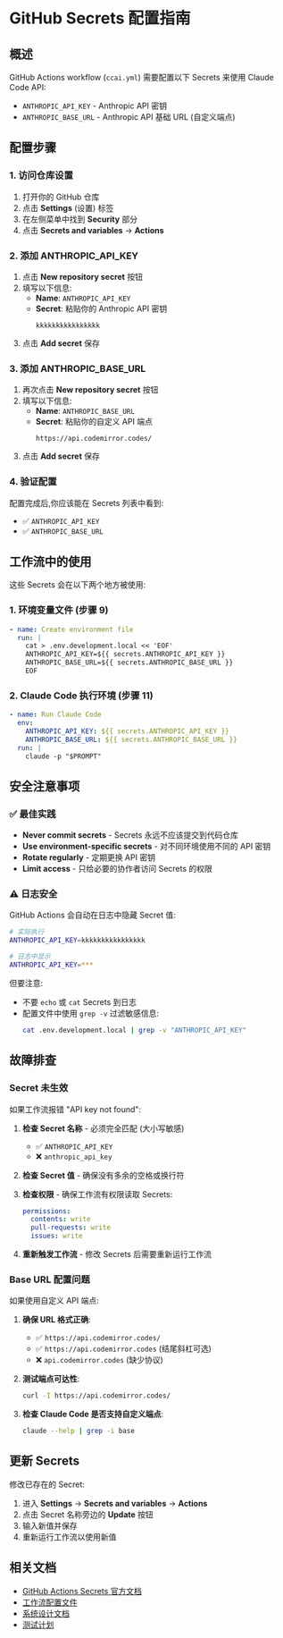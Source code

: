 # GitHub Secrets 配置指南

## 概述

GitHub Actions workflow (`ccai.yml`) 需要配置以下 Secrets 来使用 Claude Code API:

- `ANTHROPIC_API_KEY` - Anthropic API 密钥
- `ANTHROPIC_BASE_URL` - Anthropic API 基础 URL (自定义端点)

## 配置步骤

### 1. 访问仓库设置

1. 打开你的 GitHub 仓库
2. 点击 **Settings** (设置) 标签
3. 在左侧菜单中找到 **Security** 部分
4. 点击 **Secrets and variables** → **Actions**

### 2. 添加 ANTHROPIC_API_KEY

1. 点击 **New repository secret** 按钮
2. 填写以下信息:
   - **Name**: `ANTHROPIC_API_KEY`
   - **Secret**: 粘贴你的 Anthropic API 密钥
     ```
     kkkkkkkkkkkkkkkk
     ```
3. 点击 **Add secret** 保存

### 3. 添加 ANTHROPIC_BASE_URL

1. 再次点击 **New repository secret** 按钮
2. 填写以下信息:
   - **Name**: `ANTHROPIC_BASE_URL`
   - **Secret**: 粘贴你的自定义 API 端点
     ```
     https://api.codemirror.codes/
     ```
3. 点击 **Add secret** 保存

### 4. 验证配置

配置完成后,你应该能在 Secrets 列表中看到:

- ✅ `ANTHROPIC_API_KEY`
- ✅ `ANTHROPIC_BASE_URL`

## 工作流中的使用

这些 Secrets 会在以下两个地方被使用:

### 1. 环境变量文件 (步骤 9)

```yaml
- name: Create environment file
  run: |
    cat > .env.development.local << 'EOF'
    ANTHROPIC_API_KEY=${{ secrets.ANTHROPIC_API_KEY }}
    ANTHROPIC_BASE_URL=${{ secrets.ANTHROPIC_BASE_URL }}
    EOF
```

### 2. Claude Code 执行环境 (步骤 11)

```yaml
- name: Run Claude Code
  env:
    ANTHROPIC_API_KEY: ${{ secrets.ANTHROPIC_API_KEY }}
    ANTHROPIC_BASE_URL: ${{ secrets.ANTHROPIC_BASE_URL }}
  run: |
    claude -p "$PROMPT"
```

## 安全注意事项

### ✅ 最佳实践

- **Never commit secrets** - Secrets 永远不应该提交到代码仓库
- **Use environment-specific secrets** - 对不同环境使用不同的 API 密钥
- **Rotate regularly** - 定期更换 API 密钥
- **Limit access** - 只给必要的协作者访问 Secrets 的权限

### ⚠️ 日志安全

GitHub Actions 会自动在日志中隐藏 Secret 值:

```bash
# 实际执行
ANTHROPIC_API_KEY=kkkkkkkkkkkkkkkk

# 日志中显示
ANTHROPIC_API_KEY=***
```

但要注意:

- 不要 `echo` 或 `cat` Secrets 到日志
- 配置文件中使用 `grep -v` 过滤敏感信息:
  ```bash
  cat .env.development.local | grep -v "ANTHROPIC_API_KEY"
  ```

## 故障排查

### Secret 未生效

如果工作流报错 "API key not found":

1. **检查 Secret 名称** - 必须完全匹配 (大小写敏感)
   - ✅ `ANTHROPIC_API_KEY`
   - ❌ `anthropic_api_key`

2. **检查 Secret 值** - 确保没有多余的空格或换行符

3. **检查权限** - 确保工作流有权限读取 Secrets:
   ```yaml
   permissions:
     contents: write
     pull-requests: write
     issues: write
   ```

4. **重新触发工作流** - 修改 Secrets 后需要重新运行工作流

### Base URL 配置问题

如果使用自定义 API 端点:

1. **确保 URL 格式正确**:
   - ✅ `https://api.codemirror.codes/`
   - ✅ `https://api.codemirror.codes` (结尾斜杠可选)
   - ❌ `api.codemirror.codes` (缺少协议)

2. **测试端点可达性**:
   ```bash
   curl -I https://api.codemirror.codes/
   ```

3. **检查 Claude Code 是否支持自定义端点**:
   ```bash
   claude --help | grep -i base
   ```

## 更新 Secrets

修改已存在的 Secret:

1. 进入 **Settings** → **Secrets and variables** → **Actions**
2. 点击 Secret 名称旁边的 **Update** 按钮
3. 输入新值并保存
4. 重新运行工作流以使用新值

## 相关文档

- [GitHub Actions Secrets 官方文档](https://docs.github.com/en/actions/security-guides/encrypted-secrets)
- [工作流配置文件](.github/workflows/ccai.yml)
- [系统设计文档](system-design.md)
- [测试计划](test-plan.md)
